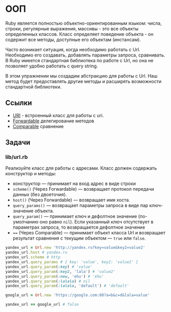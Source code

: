 # ООП

Ruby является полностью объектно-ориентированным языком: числа, строки, регулярные выражения, массивы - это все объекты определенных классов. Класс определяет поведение объекта - он содержит все методы, доступные его объектам (инстансам).

Часто возникает ситуация, когда необходимо работать с Url. Необходимо его создавать, добавлять параметры запроса, сравнивать. В Ruby имеется стандартная библиотека по работе с Url, но она не позволяет удобно работать с query string.

В этом упражнении мы создадим абстракцию для работы с Url. Наш метод будет предоставлять другие методы и расширять возможности стандартной библиотеки.

## Ссылки

* [URI](https://ruby-doc.org/stdlib-3.0.1/libdoc/uri/rdoc/URI.html) - встроенный класс для работы с uri.
* [Forwardable](https://ruby-doc.org/stdlib-3.0.1/libdoc/forwardable/rdoc/Forwardable.html) делегирование методов
* [Comparable](https://ruby-doc.org/core-3.0.1/Comparable.html) сравнение

## Задачи

### lib/url.rb

Реализуйте класс для работы с адресами. Класс должен содержать конструктор и методы:

* конструктор — принимает на вход адрес в виде строки
* `scheme()` (Через Forwardable) — возвращает протокол передачи данных (без двоеточия).
* `host()` (Через Forwardable) — возвращает имя хоста.
* `query_params()` — возвращает параметры запроса в виде пар ключ-значение объекта.
* `query_param()` — принимает ключ и дефолтное значение (по-умолчанию оно равно `nil`). Если указанный ключ отсутствует в параметрах запроса, то возвращается дефолтное значение
* `==` (Через Comparable) — принимает объект класса Url и возвращает результат сравнения с текущим объектом — `true` или `false`.

```ruby
yandex_url = Url.new 'http://yandex.ru?key=value&key2=value2'
yandex_url.host # yandex.ru
yandex_url.scheme # http
yandex_url.query_params # { key: 'value', key2: 'value2' }
yandex_url.query_param(:key) # 'value'
yandex_url.query_param(:key2, 'lala') # 'value2'
yandex_url.query_param(:new, 'ehu') # 'ehu'
yandex_url.query_param(:lalala) # nil
yandex_url.query_param(:lalala, 'default') # 'default'

google_url = Url.new 'https://google.com:80?a=b&c=d&lala=value'

yandex_url == google_url # false
```
